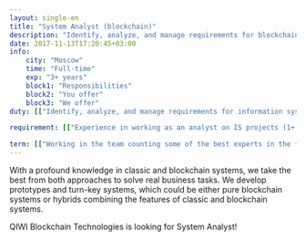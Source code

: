 ```yaml
---
layout: single-en
title: "System Analyst (blockchain)"
description: "Identify, analyze, and manage requirements for blockchain systems"
date: 2017-11-13T17:20:45+03:00
info:
    city: "Moscow"
    time: "Full-time"
    exp: "3+ years"
    block1: "Responsibilities"
    block2: "You offer"
    block3: "We offer"
duty: [["Identify, analyze, and manage requirements for information systems","Participate in choosing blockchain platforms, developing an IT architecture, and designing IT solutions"],["Prepare documents: functional requirements, terms of reference, design and technical documentation, including that in accordance with GOST 19 and GOST 34"]]

requirement: [["Experience in working as an analyst on IS projects (1+ years)","Experience in developing documentation for IS in accordance with GOST 34 and GOST 19"],["Understanding the principles behind the blockchain technology, specifics of various blockchain platforms and the implementation of business cases","",]]

term: [["Working in the team counting some of the best experts in the field of complex IT systems and IT consulting, who are constructive and positive, young and performance-driven","Turquoise company with decentralized power, a high level of personal responsibility and freedom in the ways of achieving results"],["Challenging projects in various business areas (large and medium business, start-ups)","Possibility to work remotely"],["Begin the working day flexibly — what matters for us is your performance","Cozy office in walking distance from the Paveletskaya metro station, official salary and other bonuses"]]
---
```


With a profound knowledge in classic and blockchain systems, we take the best from both approaches to solve real business tasks. We develop prototypes and turn-key systems, which could be either pure blockchain systems or hybrids combining the features of classic and blockchain systems.
 
QIWI Blockchain Technologies is looking for System Analyst!

